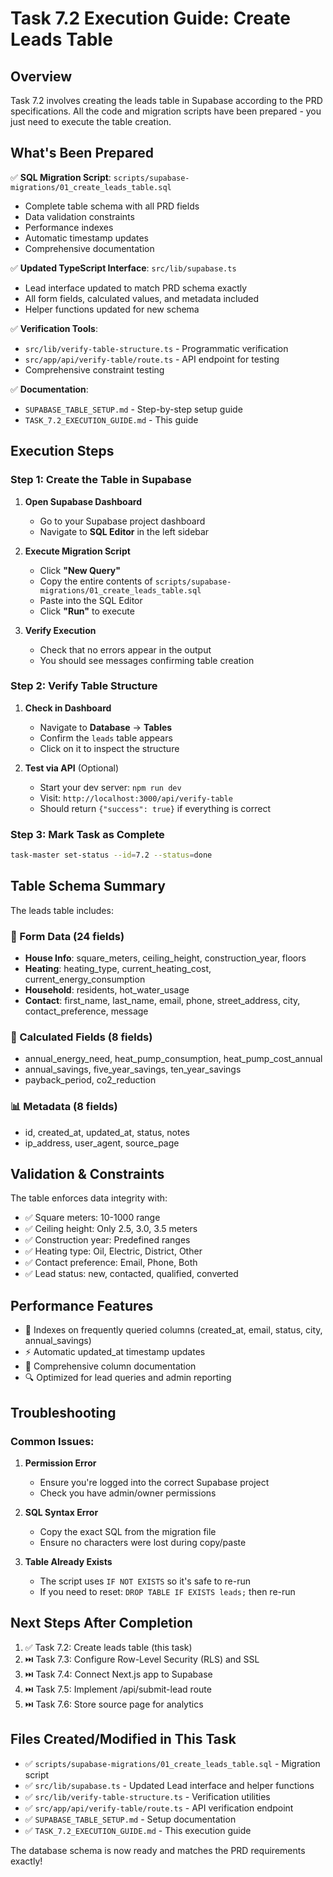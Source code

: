 # Task 7.2 Execution Guide: Create Leads Table

## Overview

Task 7.2 involves creating the leads table in Supabase according to the PRD specifications. All the code and migration scripts have been prepared - you just need to execute the table creation.

## What's Been Prepared

✅ **SQL Migration Script**: `scripts/supabase-migrations/01_create_leads_table.sql`

- Complete table schema with all PRD fields
- Data validation constraints
- Performance indexes
- Automatic timestamp updates
- Comprehensive documentation

✅ **Updated TypeScript Interface**: `src/lib/supabase.ts`

- Lead interface updated to match PRD schema exactly
- All form fields, calculated values, and metadata included
- Helper functions updated for new schema

✅ **Verification Tools**:

- `src/lib/verify-table-structure.ts` - Programmatic verification
- `src/app/api/verify-table/route.ts` - API endpoint for testing
- Comprehensive constraint testing

✅ **Documentation**:

- `SUPABASE_TABLE_SETUP.md` - Step-by-step setup guide
- `TASK_7.2_EXECUTION_GUIDE.md` - This guide

## Execution Steps

### Step 1: Create the Table in Supabase

1. **Open Supabase Dashboard**
   - Go to your Supabase project dashboard
   - Navigate to **SQL Editor** in the left sidebar

2. **Execute Migration Script**
   - Click **"New Query"**
   - Copy the entire contents of `scripts/supabase-migrations/01_create_leads_table.sql`
   - Paste into the SQL Editor
   - Click **"Run"** to execute

3. **Verify Execution**
   - Check that no errors appear in the output
   - You should see messages confirming table creation

### Step 2: Verify Table Structure

1. **Check in Dashboard**
   - Navigate to **Database** → **Tables**
   - Confirm the `leads` table appears
   - Click on it to inspect the structure

2. **Test via API** (Optional)
   - Start your dev server: `npm run dev`
   - Visit: `http://localhost:3000/api/verify-table`
   - Should return `{"success": true}` if everything is correct

### Step 3: Mark Task as Complete

```bash
task-master set-status --id=7.2 --status=done
```

## Table Schema Summary

The leads table includes:

### 📝 Form Data (24 fields)

- **House Info**: square_meters, ceiling_height, construction_year, floors
- **Heating**: heating_type, current_heating_cost, current_energy_consumption
- **Household**: residents, hot_water_usage
- **Contact**: first_name, last_name, email, phone, street_address, city, contact_preference, message

### 🧮 Calculated Fields (8 fields)

- annual_energy_need, heat_pump_consumption, heat_pump_cost_annual
- annual_savings, five_year_savings, ten_year_savings
- payback_period, co2_reduction

### 📊 Metadata (8 fields)

- id, created_at, updated_at, status, notes
- ip_address, user_agent, source_page

## Validation & Constraints

The table enforces data integrity with:

- ✅ Square meters: 10-1000 range
- ✅ Ceiling height: Only 2.5, 3.0, 3.5 meters
- ✅ Construction year: Predefined ranges
- ✅ Heating type: Oil, Electric, District, Other
- ✅ Contact preference: Email, Phone, Both
- ✅ Lead status: new, contacted, qualified, converted

## Performance Features

- 🚀 Indexes on frequently queried columns (created_at, email, status, city, annual_savings)
- ⚡ Automatic updated_at timestamp updates
- 📝 Comprehensive column documentation
- 🔍 Optimized for lead queries and admin reporting

## Troubleshooting

### Common Issues:

1. **Permission Error**
   - Ensure you're logged into the correct Supabase project
   - Check you have admin/owner permissions

2. **SQL Syntax Error**
   - Copy the exact SQL from the migration file
   - Ensure no characters were lost during copy/paste

3. **Table Already Exists**
   - The script uses `IF NOT EXISTS` so it's safe to re-run
   - If you need to reset: `DROP TABLE IF EXISTS leads;` then re-run

## Next Steps After Completion

1. ✅ Task 7.2: Create leads table (this task)
2. ⏭️ Task 7.3: Configure Row-Level Security (RLS) and SSL
3. ⏭️ Task 7.4: Connect Next.js app to Supabase
4. ⏭️ Task 7.5: Implement /api/submit-lead route
5. ⏭️ Task 7.6: Store source page for analytics

## Files Created/Modified in This Task

- ✅ `scripts/supabase-migrations/01_create_leads_table.sql` - Migration script
- ✅ `src/lib/supabase.ts` - Updated Lead interface and helper functions
- ✅ `src/lib/verify-table-structure.ts` - Verification utilities
- ✅ `src/app/api/verify-table/route.ts` - API verification endpoint
- ✅ `SUPABASE_TABLE_SETUP.md` - Setup documentation
- ✅ `TASK_7.2_EXECUTION_GUIDE.md` - This execution guide

The database schema is now ready and matches the PRD requirements exactly!
